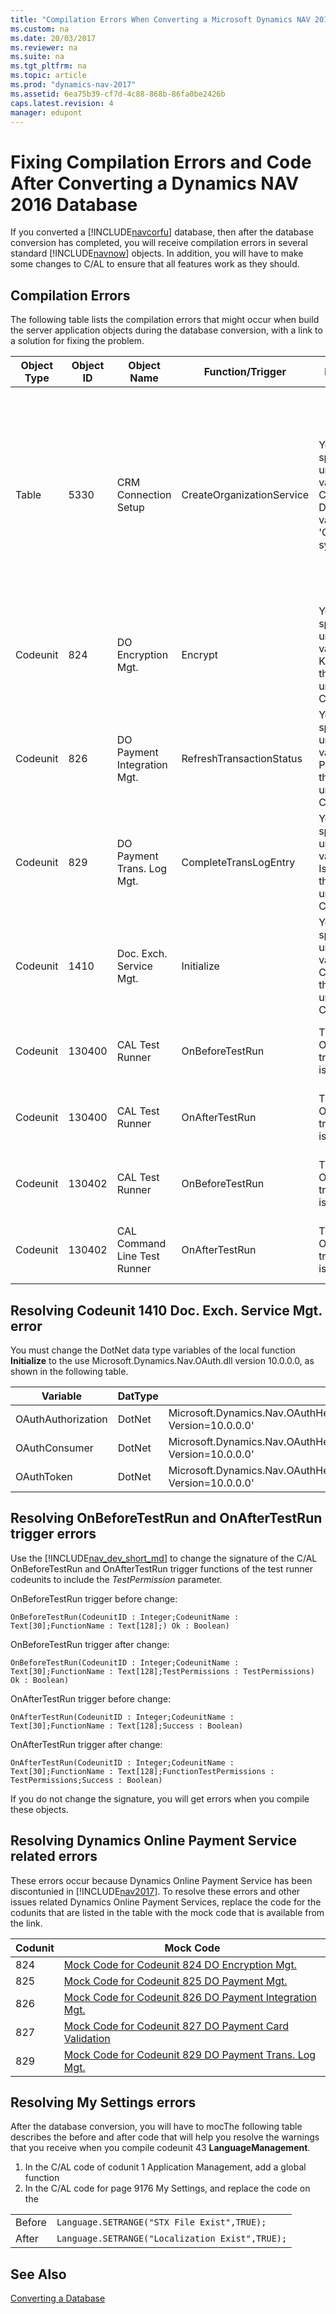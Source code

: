 ```yaml
---
title: "Compilation Errors When Converting a Microsoft Dynamics NAV 2016 Database"
ms.custom: na
ms.date: 20/03/2017
ms.reviewer: na
ms.suite: na
ms.tgt_pltfrm: na
ms.topic: article
ms.prod: "dynamics-nav-2017"
ms.assetid: 6ea75b39-cf7d-4c88-868b-86fa0be2426b
caps.latest.revision: 4
manager: edupont
---
```

# Fixing Compilation Errors and Code After Converting a Dynamics NAV 2016 Database
If you converted a [!INCLUDE[navcorfu](includes/navcorfu_md.md)] database, then after the database conversion has completed, you will receive compilation errors in several standard [!INCLUDE[navnow](includes/navnow_md.md)] objects. In addition, you will have to make some changes to C/AL to ensure that all features work as they should.

## Compilation Errors
The following table lists the compilation errors that might occur when build the server application objects during the database conversion, with a link to a solution for fixing the problem.

|  Object Type  |  Object ID  |  Object Name  |  Function/Trigger  |  Error Message  |  Solution  |
|---------------|-------------|---------------|--------------------|------------|------------|
|Table|5330|CRM Connection Setup|CreateOrganizationService|You have specified an unknown variable. CrmServiceClient Define the variable under 'Global C/AL symbols'.|You must update the C/AL code of Table 5330 to support the latest Microsoft Dynamics CRM Software Development KIT (SDK). To do this, import the code from the article [Updated Table 5330 CRM Connection Setup](Updated-Code-Table5330-CRM-Connection-Setup.md) as a text (.txt type) file to the database. |
|Codeunit|824|DO Encryption Mgt.|Encrypt|You have specified an unknown variable. KeyExists Define the variable under 'Global C/AL symbols'.|See [Resolving Dynamics Online Payment Service related errors](#DOL).|
|Codeunit|826|DO Payment Integration Mgt.|RefreshTransactionStatus|You have specified an unknown variable. Payment Define the variable under 'Global C/AL symbols'.|See [Resolving Dynamics Online Payment Service related errors](#DOL).|
|Codeunit|829|DO Payment Trans. Log Mgt.|CompleteTransLogEntry|You have specified an unknown variable. IsSuccess Define the variable under 'Global C/AL symbols'.|See [Resolving Dynamics Online Payment Service related errors](#DOL).|
|Codeunit|1410|Doc. Exch. Service Mgt.|Initialize|You have specified an unknown variable. Consumer Define the variable under 'Global C/AL symbols'.|See [Resolving Codeunit 1410 Doc. Exch. Service Mgt. Error.](#CU1410).|
|Codeunit|130400|CAL Test Runner|OnBeforeTestRun|The OnBeforeTestRun trigger signature is not valid.|See [Resolving OnBeforeTestRun and OnAfterTestRun trigger errors](#TestRunnerTriggers).|
|Codeunit|130400|CAL Test Runner|OnAfterTestRun|The OnAfterTestRun trigger signature is not valid.|See [Resolving OnBeforeTestRun and OnAfterTestRun trigger errors](#TestRunnerTriggers).|
|Codeunit|130402|CAL Test Runner|OnBeforeTestRun|The OnBeforeTestRun trigger signature is not valid.|See [Resolving OnBeforeTestRun and OnAfterTestRun trigger errors](#TestRunnerTriggers).|
|Codeunit|130402|CAL Command Line Test Runner|OnAfterTestRun|The OnAfterTestRun trigger signature is not valid.|See [Resolving OnBeforeTestRun and OnAfterTestRun trigger errors](#TestRunnerTriggers).|

## <a name="CU1410"></a>Resolving Codeunit 1410 Doc. Exch. Service Mgt. error  
You must change the DotNet data type variables of the local function **Initialize** to the use Microsoft.Dynamics.Nav.OAuth.dll version 10.0.0.0, as shown in the following table.

|  Variable  |  DatType  |  Subtype  |
|------------|-----------|-----------|
|OAuthAuthorization|DotNet|Microsoft.Dynamics.Nav.OAuthHelper.OAuthAuthorization.'Microsoft.Dynamics.Nav.OAuth, Version=10.0.0.0'|
|OAuthConsumer|DotNet|Microsoft.Dynamics.Nav.OAuthHelper.Consumer.'Microsoft.Dynamics.Nav.OAuth, Version=10.0.0.0'|
|OAuthToken|DotNet|Microsoft.Dynamics.Nav.OAuthHelper.Token.'Microsoft.Dynamics.Nav.OAuth, Version=10.0.0.0'|

## <a name="TextRunnerTriggers"></a>Resolving OnBeforeTestRun and OnAfterTestRun trigger errors

Use the [!INCLUDE[nav_dev_short_md](includes/nav_dev_short_md.md)] to change the signature of the C/AL OnBeforeTestRun and OnAfterTestRun trigger functions of the test runner codeunits to include the *TestPermission* parameter.

OnBeforeTestRun trigger before change:
```
OnBeforeTestRun(CodeunitID : Integer;CodeunitName : Text[30];FunctionName : Text[128];) Ok : Boolean)
```
OnBeforeTestRun trigger after change:
```
OnBeforeTestRun(CodeunitID : Integer;CodeunitName : Text[30];FunctionName : Text[128];TestPermissions : TestPermissions) Ok : Boolean)
```
OnAfterTestRun trigger before change:
```
OnAfterTestRun(CodeunitID : Integer;CodeunitName : Text[30];FunctionName : Text[128];Success : Boolean)
```
OnAfterTestRun trigger after change:
```
OnAfterTestRun(CodeunitID : Integer;CodeunitName : Text[30];FunctionName : Text[128];FunctionTestPermissions : TestPermissions;Success : Boolean)
```
If you do not change the signature, you will get errors when you compile these objects.

## <a name="DOL"></a>Resolving Dynamics Online Payment Service related errors
These errors occur because Dynamics Online Payment Service has been discontunied in [!INCLUDE[nav2017](includes/nav2017.md)]. To resolve these errors and other issues related Dynamics Online Payment Services, replace the code for the codunits that are listed in the table with the mock code that is available from the link.

|  Codunit  |  Mock Code  |
|-----------|-------------|
|824|[Mock Code for Codeunit 824 DO Encryption Mgt.](Mock-Code-CU824-DO-Encryption-Mgt.md)|
|825|[Mock Code for Codeunit 825 DO Payment Mgt.](Mock-Code-CU825-DO-Payment-Mgt.md)|
|826|[Mock Code for Codeunit 826 DO Payment Integration Mgt.](Mock-Code-CU826-DO-Payment-Integration-Mgt.md)|
|827|[Mock Code for Codeunit 827 DO Payment Card Validation](Mock-Code-CU827-DO-Payment-Card-Validation.md)|
|829|[Mock Code for Codeunit 829 DO Payment Trans. Log Mgt.](Mock-Code-CU829-DO-Payment-Trans-Log-Mgt.md)|

## Resolving My Settings errors
After the database conversion, you will have to mocThe following table describes the before and after code that will help you resolve the warnings that you receive when you compile codeunit 43 **LanguageManagement**.
1. In the C/AL code of codunit 1 Application Management, add a global function  
1. In the C/AL code for page 9176 My Settings, and replace the code on the

|||  
|-|-|  
|Before|`Language.SETRANGE("STX File Exist",TRUE);`|  
|After|`Language.SETRANGE("Localization Exist",TRUE);`|  

## See Also  
 [Converting a Database](Converting-a-Database.md)
